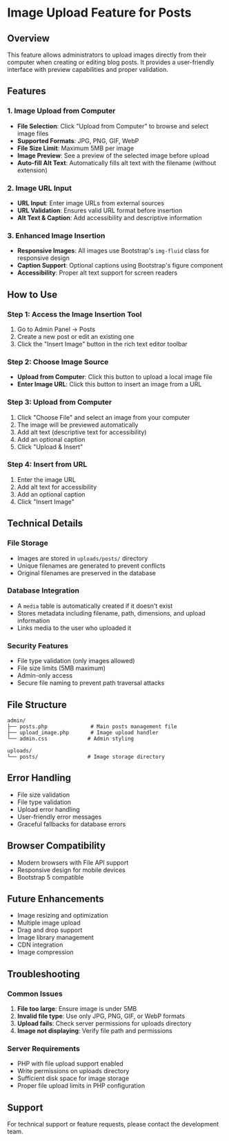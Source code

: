 # Image Upload Feature for Posts

## Overview
This feature allows administrators to upload images directly from their computer when creating or editing blog posts. It provides a user-friendly interface with preview capabilities and proper validation.

## Features

### 1. Image Upload from Computer
- **File Selection**: Click "Upload from Computer" to browse and select image files
- **Supported Formats**: JPG, PNG, GIF, WebP
- **File Size Limit**: Maximum 5MB per image
- **Image Preview**: See a preview of the selected image before upload
- **Auto-fill Alt Text**: Automatically fills alt text with the filename (without extension)

### 2. Image URL Input
- **URL Input**: Enter image URLs from external sources
- **URL Validation**: Ensures valid URL format before insertion
- **Alt Text & Caption**: Add accessibility and descriptive information

### 3. Enhanced Image Insertion
- **Responsive Images**: All images use Bootstrap's `img-fluid` class for responsive design
- **Caption Support**: Optional captions using Bootstrap's figure component
- **Accessibility**: Proper alt text support for screen readers

## How to Use

### Step 1: Access the Image Insertion Tool
1. Go to Admin Panel → Posts
2. Create a new post or edit an existing one
3. Click the "Insert Image" button in the rich text editor toolbar

### Step 2: Choose Image Source
- **Upload from Computer**: Click this button to upload a local image file
- **Enter Image URL**: Click this button to insert an image from a URL

### Step 3: Upload from Computer
1. Click "Choose File" and select an image from your computer
2. The image will be previewed automatically
3. Add alt text (descriptive text for accessibility)
4. Add an optional caption
5. Click "Upload & Insert"

### Step 4: Insert from URL
1. Enter the image URL
2. Add alt text for accessibility
3. Add an optional caption
4. Click "Insert Image"

## Technical Details

### File Storage
- Images are stored in `uploads/posts/` directory
- Unique filenames are generated to prevent conflicts
- Original filenames are preserved in the database

### Database Integration
- A `media` table is automatically created if it doesn't exist
- Stores metadata including filename, path, dimensions, and upload information
- Links media to the user who uploaded it

### Security Features
- File type validation (only images allowed)
- File size limits (5MB maximum)
- Admin-only access
- Secure file naming to prevent path traversal attacks

## File Structure
```
admin/
├── posts.php              # Main posts management file
├── upload_image.php       # Image upload handler
└── admin.css             # Admin styling

uploads/
└── posts/                # Image storage directory
```

## Error Handling
- File size validation
- File type validation
- Upload error handling
- User-friendly error messages
- Graceful fallbacks for database errors

## Browser Compatibility
- Modern browsers with File API support
- Responsive design for mobile devices
- Bootstrap 5 compatible

## Future Enhancements
- Image resizing and optimization
- Multiple image upload
- Drag and drop support
- Image library management
- CDN integration
- Image compression

## Troubleshooting

### Common Issues
1. **File too large**: Ensure image is under 5MB
2. **Invalid file type**: Use only JPG, PNG, GIF, or WebP formats
3. **Upload fails**: Check server permissions for uploads directory
4. **Image not displaying**: Verify file path and permissions

### Server Requirements
- PHP with file upload support enabled
- Write permissions on uploads directory
- Sufficient disk space for image storage
- Proper file upload limits in PHP configuration

## Support
For technical support or feature requests, please contact the development team. 